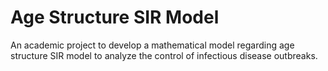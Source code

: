 # Age Structure SIR Model
An academic project to develop a mathematical model regarding age structure SIR model  to analyze the  control of infectious disease outbreaks.

